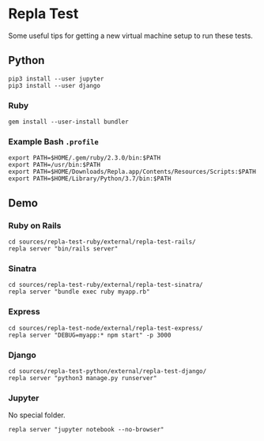 # Repla Test

Some useful tips for getting a new virtual machine setup to run these tests.

## Python

	pip3 install --user jupyter
	pip3 install --user django

### Ruby

	gem install --user-install bundler

### Example Bash `.profile`

	export PATH=$HOME/.gem/ruby/2.3.0/bin:$PATH
	export PATH=/usr/bin:$PATH
	export PATH=$HOME/Downloads/Repla.app/Contents/Resources/Scripts:$PATH
	export PATH=$HOME/Library/Python/3.7/bin:$PATH

## Demo

### Ruby on Rails

	cd sources/repla-test-ruby/external/repla-test-rails/
	repla server "bin/rails server"

### Sinatra

	cd sources/repla-test-ruby/external/repla-test-sinatra/
	repla server "bundle exec ruby myapp.rb"

### Express

	cd sources/repla-test-node/external/repla-test-express/
	repla server "DEBUG=myapp:* npm start" -p 3000

### Django

	cd sources/repla-test-python/external/repla-test-django/
	repla server "python3 manage.py runserver"

### Jupyter

No special folder.

	repla server "jupyter notebook --no-browser"
